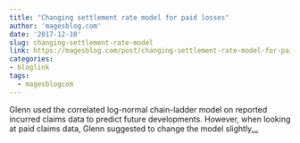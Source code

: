 ```yaml
---
title: "Changing settlement rate model for paid losses"
author: 'magesblog.com'
date: '2017-12-10'
slug: changing-settlement-rate-model
link: https://magesblog.com/post/changing-settlement-rate-model-for-paid-losses/
categories:
- bloglink
tags:
  - magesblogcom
---
```


Glenn used the correlated log-normal chain-ladder model on reported incurred claims data to predict future developments. However, when looking at paid claims data, Glenn suggested to change the model slightly[... <i class="fas fa-external-link-alt"></i>](https://magesblog.com/post/changing-settlement-rate-model-for-paid-losses/)

